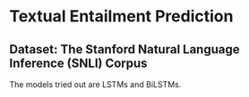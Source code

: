 # Textual Entailment Prediction  
## Dataset: The Stanford Natural Language Inference (SNLI) Corpus

The models tried out are LSTMs and BiLSTMs.

